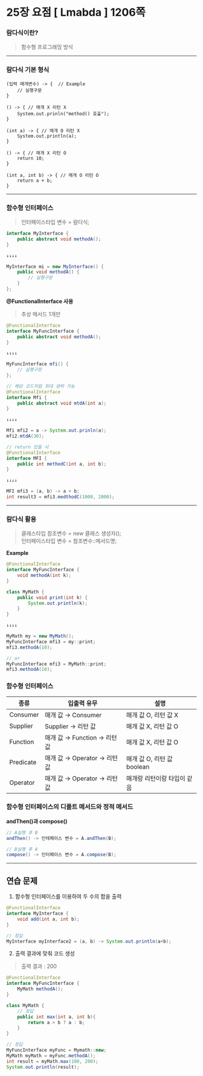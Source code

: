 # 25장 요점 [ Lmabda ] 1206쪽
### 람다식이란?
> 함수형 프로그래밍 방식
---
### 람다식 기본 형식
```
(입력 매개변수) -> {  // Example
    // 실행구문  
}

() -> { // 매개 X 리턴 X
    System.out.prinln("method() 호출");
}

(int a) -> { // 매개 O 리턴 X
    System.out.println(a);
}

() -> { // 매개 X 리턴 O
    return 10;
}

(int a, int b) -> { // 매개 O 리턴 O
    return a + b;
}
```

---
### 함수형 인터페이스
> 인터페이스타입 변수 = 람다식;
```Java
interface MyInterface {
    public abstract void methodA();
}

↓↓↓↓

MyInterface mi = new MyInterface() {
    public void methodA() {
        // 실행구문
    }
};
```
**\@FunctionalInterface 사용**
> 추상 메서드 1개만

```Java
@FunctionalInterface
interface MyFuncInterface {
    public abstract void methodA();
}

↓↓↓↓

MyFuncInterface mfi() {
    // 실행구문
};

// 해당 코드처럼 최대 생략 가능
@FunctionalInterface
interface Mfi {
    public abstract void mtdA(int a);
}

↓↓↓↓

Mfi mfi2 = a -> System.out.prinln(a);
mfi2.mtdA(30);

// return 있을 시
@FunctionalInterface
interface MFI {
    public int methodC(int a, int b);
}

↓↓↓↓

MFI mfi3 = (a, b) -> a + b;
int result3 = mfi3.medthodC(1000, 2000);
```

---
### 람다식 활용
> 클래스타입 참조변수 = new 클래스 생성자();  
> 인터페이스타입 변수 = 참조변수::메서드명;

**Example**
```Java
@FunctionalInterface
interface MyFuncInterface {
    void methodA(int k);
}

class MyMath {
    public void print(int k) {
        System.out.println(k);
    }
}

↓↓↓↓

MyMath my = new MyMath();
MyFuncInterface mfi3 = my::print;
mfi3.methodA(10);

// or
MyFuncInterface mfi3 = MyMath::print;
mfi3.methodA(10);
```

### 함수형 인터페이스
|종류|입출력 유무|설명|
|---|---|---|
|Consumer|매개 값 &rarr; Consumer|매개 값 O, 리턴 값 X|
|Supplier|Supplier &rarr; 리턴 값|매개 값 X, 리턴 값 O|
|Function|매개 값 &rarr; Function &rarr; 리턴 값|매개 값 X, 리턴 값 O|
|Predicate|매개 값 &rarr; Operator &rarr; 리턴 값|매개 값 O, 리턴 값 boolean|
|Operator|매개 값 &rarr; Operator &rarr; 리턴 값|매개랑 리턴이랑 타입이 같음|

### 함수형 인터페이스의 디폴트 메서드와 정적 메서드
**andThen()과 compose()**
```Java
// A실행 후 B
andThen() -> 인테페이스 변수 = A.andThen(B);

// B실행 후 A
compose() -> 인터페이스 변수 = A.compose(B);
```

---
## 연습 문제
1. 함수형 인터페이스를 이용하여 두 수의 합을 출력
```Java
@FunctionalInterface
interface MyInterface {
    void add(int a, int b);
}

// 정답
MyInterface myInterface2 = (a, b) -> System.out.println(a+b);
```

2. 출력 결과에 맞춰 코드 생성
> 출력 결과 : 200

```Java
@FunctionalInterface
interface MyFuncInterface {
    MyMath methodA();
}

class MyMath {
    // 정답
    public int max(int a, int b){
        return a > b ? a : b;
    }
}

// 정답
MyFuncInterface myFunc = Mymath::new;
MyMath myMath = myFunc.methodA();
int result = myMath.max(100, 200);
System.out.println(result);
```
